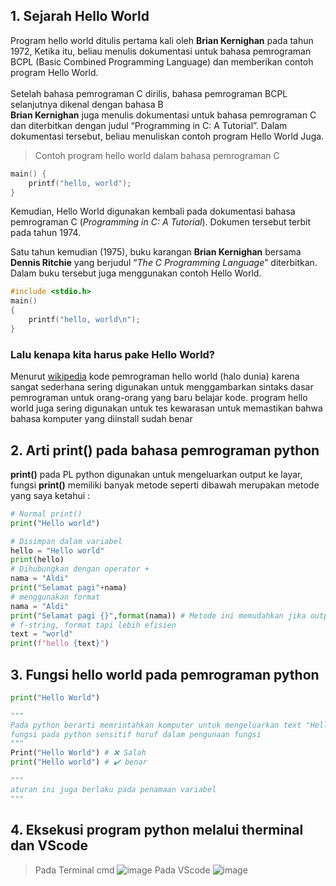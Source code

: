 ## 1. Sejarah Hello World
Program hello world ditulis pertama kali oleh **Brian Kernighan** pada tahun 1972, Ketika itu, beliau menulis dokumentasi untuk bahasa pemrograman 
BCPL (Basic Combined Programming Language) dan memberikan contoh program Hello World.
<br><br>
Setelah bahasa pemrograman C dirilis, bahasa pemrograman BCPL selanjutnya dikenal dengan bahasa B <br>
**Brian Kernighan** juga menulis dokumentasi untuk bahasa pemrograman C dan diterbitkan dengan judul “Programming in C: A Tutorial”. Dalam 
dokumentasi tersebut, beliau menuliskan contoh program Hello World Juga.

> Contoh program hello world dalam bahasa pemrograman C
```c
main() {
    printf("hello, world");
}
```
Kemudian, Hello World digunakan kembali pada dokumentasi bahasa pemrograman C (*Programming in C: A Tutorial*).
Dokumen tersebut terbit pada tahun 1974.

Satu tahun kemudian (1975), buku karangan **Brian Kernighan** bersama **Dennis Ritchie** yang berjudul “*The C Programming Language*” diterbitkan. Dalam buku tersebut juga menggunakan contoh Hello World.

```cpp
#include <stdio.h>
main()
{
    printf("hello, world\n");
}
```
### Lalu kenapa kita harus pake Hello World?
Menurut [wikipedia](https://id.wikipedia.org/wiki/Hello_world) kode pemrograman hello world (halo dunia) karena sangat sederhana 
sering digunakan untuk menggambarkan sintaks dasar pemrograman untuk orang-orang yang baru belajar kode.
program hello world juga sering digunakan untuk tes kewarasan untuk memastikan bahwa bahasa komputer yang diinstall sudah benar
## 2. Arti print() pada bahasa pemrograman python
**print()** pada PL python digunakan untuk mengeluarkan output ke layar, fungsi **print()** memiliki banyak metode seperti dibawah merupakan metode yang saya ketahui :

```py
# Normal print()
print("Hello world")

# Disimpan dalam variabel 
hello = "Hello world"
print(hello)
# Dihubungkan dengan operator +
nama = "Aldi"
print("Selamat pagi"+nama)
# menggunakan format
nama = "Aldi"
print("Selamat pagi {}",format(nama)) # Metode ini memudahkan jika output terdiri dari beberapa variabel
# f-string, format tapi lebih efisien
text = "world"
print(f"hello {text}")
```
## 3. Fungsi hello world pada pemrograman python
```py
print("Hello World")

"""
Pada python berarti memrintahkan komputer untuk mengeluarkan text "Hello World" dilayar
fungsi pada python sensitif huruf dalam pengunaan fungsi
"""
Print("Hello World") # ❌ Salah
print("Hello world") # ✔️ benar

"""
aturan ini juga berlaku pada penamaan variabel
"""
```
## 4. Eksekusi program python melalui therminal dan VScode
> Pada Terminal cmd
![image](https://user-images.githubusercontent.com/92983457/138590085-3b50a421-3576-4317-b093-4958553152cd.png)
> Pada VScode
![image](https://user-images.githubusercontent.com/92983457/138590123-f4cb372c-a340-4742-bdd8-58a64cc94655.png)
